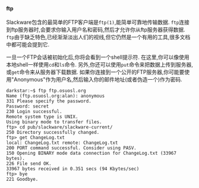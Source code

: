 #### ftp

Slackware包含的最简单的FTP客户端是`ftp(1)`,能简单可靠地传输数据.
`ftp`连接到ftp服务器时,会要求你输入用户名和密码,然后才允许你从ftp服务器获得数据.
`ftp`由于缺乏特色,已经渐渐淡出人们的视线,但它仍然是一个有用的工具,很多文档中都可能会提到它.

一旦一个FTP会话被初始化后,你将会看到一个shell提示符.
在这里,你可以像使用本地shell一样使用`cd`和`ls`命令.
另外,你还可以使用`put`命令来把数据上传到服务器,或`get`命令来从服务器下载数据.
如果你连接到一个公开的FTP服务器,你可能要使用"Anonymous"作为用户名,然后输入你的邮件地址(或者伪造一个)作为密码.

```
darkstar:~$ ftp ftp.osuosl.org
Name (ftp.osuosl.org:alan): anonymous
331 Please specify the password.
Password: secret
230 Login successful.
Remote system type is UNIX.
Using binary mode to transfer files.
ftp> cd pub/slackware/slackware-current/
250 Directory successfully changed.
ftp> get ChangeLog.txt
local: ChangeLog.txt remote: ChangeLog.txt
200 PORT command successful. Consider using PASV.
150 Opening BINARY mode data connection for ChangeLog.txt (33967
bytes).
226 File send OK.
33967 bytes received in 0.351 secs (94 Kbytes/sec)
ftp> bye
221 Goodbye.
```
